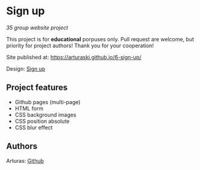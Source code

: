 # Sign up

_35 group website project_

This project is for **educational** porpuses only. Pull request are welcome, but priority for project authors! Thank you for your cooperation!

Site published at: https://arturaski.github.io/6-sign-up/

Design: [Sign up](https://cdn.discordapp.com/attachments/850245533838868480/850246368214908970/day1dr.png)

## Project features

-   Github pages (multi-page)
-   HTML form
-   CSS background images
-   CSS position absolute
-   CSS blur effect

## Authors

Arturas: [Github](https://github.com/ArturasKi)